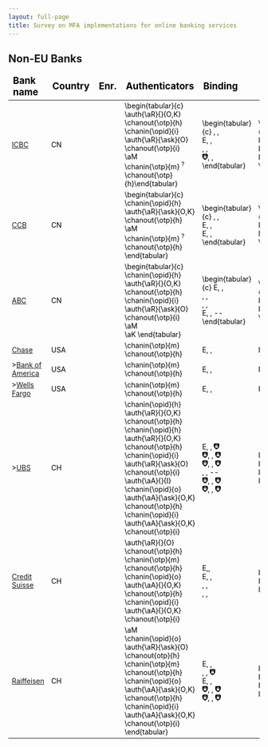 ```yaml
---
layout: full-page
title: Survey on MFA implementations for online banking services
---
```


<h2>Non-EU Banks</h2>

<table style="color: black;">
	<thead style="font-weight: bold; font-size: 14pt;">
		<td>Bank name</td>
		<td>Country</td>
		<td>Enr.</td>
		<td>Authenticators</td>
		<td>Binding</td>
		<td>IPs</td>
		<td>MPs</td>
		<td>Ex.</td>
	</thead>
	<tr class="bank-row" id="icbc">
		<td><a href="banks/cn/icbc">ICBC</a></td>
		<td>CN</td>
		<td> <i class="fas fa-university"></i> </td>
		<td> \begin{tabular}{c} \auth{\aR}{}{O,K} \chanout{\otp}{h} <br/> \chanin{\opid}{i}  \auth{\aR}{\ask}{O} \chanout{\otp}{i} <br/> \aM <br/> \chanin{\otp}{m} <i class="fas fa-sim-card"></i><sup class="authr-info">?</sup> \chanout{\otp}{h}\end{tabular} </td>
		<td> \begin{tabular}{c} <i class="fas fa-university"></i>, <i class="fas fa-university"></i>, <i class="fas fa-university"></i> <br/> <bold>E</bold>, <i class="fas fa-university"></i>, <i class="fas fa-university"></i> <br/> <i class="fas fa-university"></i>, <i class="fas fa-university"></i>, <i class="fas fa-university"></i> <br/> <img src="res/img/binding/mfa_icon.png" height="12pt" />, <i class="fas fa-globe-americas"></i>, <i class="fas fa-globe-americas"></i> \end{tabular} </td>
		<td> \begin{tabular}{c} IP-2 <br/> IP-3 <br/> IP-11 <br/> IP-15 \end{tabular}  </td>
		<td> \begin{tabular}{c} MP-2 <br/> MP-6 <br/> MP-10 \end{tabular} </td>
		<td> \singleck </td>
	</tr>
	<tr class="bank-row" id="ccb">
		<td><a href="banks/cn/ccb">CCB</a></td>
		<td>CN</td>
		<td><i class="fas fa-university"></i></td>
		<td>\begin{tabular}{c} \chanin{\opid}{h} \auth{\aR}{\ask}{O,K} \chanout{\otp}{h} <br/> \aM <br/> \chanin{\otp}{m} <i class="fas fa-sim-card"></i><sup class="authr-info">?</sup> \chanout{\otp}{h} \end{tabular} </td>
		<td>\begin{tabular}{c} <i class="fas fa-university"></i>, <i class="fas fa-university"></i>, <i class="fas fa-university"></i> <br/> <bold>E</bold>, <i class="fas fa-university"></i>, <i class="fas fa-university"></i> <br/> <bold>E</bold>, <i class="fas fa-university"></i>, <i class="fas fa-university"></i>  \end{tabular} </td>
		<td>\begin{tabular}{c}IP-3 <br/> IP-11 <br/> IP-15 \end{tabular} </td>
		<td>\begin{tabular}{c} MP-6 <br/> MP-10 <br/> MP-13 \end{tabular} </td>
		<td>\singleck</td>
	</tr>
	<tr class="bank-row" id="abc">
		<td><a href="banks/cn/abc">ABC</a></td>
		<td>CN</td>
		<td><i class="fas fa-university"></i></td>
		<td>\begin{tabular}{c} \chanin{\opid}{h} \auth{\aR}{}{O,K} \chanout{\otp}{h} <br/> \chanin{\opid}{i}  \auth{\aR}{\ask}{O} \chanout{\otp}{i}  <br/> \aM <br/> \aK  \end{tabular} </td>
		<td>\begin{tabular}{c} <bold>E</bold>, <i class="fas fa-university"></i>, <i class="fas fa-university"></i> <br/> <i class="fas fa-university"></i>, <i class="fas fa-university"></i>, <i class="fas fa-university"></i>  <br/><i class="fas fa-university"></i>, <i class="fas fa-university"></i>, <i class="fas fa-globe-americas"></i><br/> <bold>E</bold>, <i class="fas fa-university"></i>, -- \end{tabular} </td>
		<td>\begin{tabular}{c} IP-4 <br/> IP-9 <br/> IP-12 \end{tabular} </td>
		<td>\begin{tabular}{c} MP-4 <br/> MP-7 <br/> MP-11 \end{tabular}</td>
		<td>\singleck</td>
	</tr>
	<tr class="bank-row" id="chase">
		<td><a href="banks/us/chase">Chase</a></td>
		<td>USA</td>
		<td><i class="fas fa-globe-americas"></i> </td>
		<td>\chanin{\otp}{m} <i class="fas fa-sim-card"></i> \chanout{\otp}{h} </td>
		<td><bold>E</bold>, <i class="fas fa-globe-americas"></i> , <i class="fas fa-globe-americas"></i>  </td>
		<td>IP-14 </td>
		<td></td>
		<td>\doubleck{}</td>
	</tr>
	<tr class="bank-row" id="bank-of-america">
		<td>><a href="banks/us/bank-of-america">Bank of America</a></td>
		<td>USA</td>
		<td><i class="fas fa-globe-americas"></i></td>
		<td>\chanin{\otp}{m} <i class="fas fa-sim-card"></i> \chanout{\otp}{h} </td>
		<td><bold>E</bold>, <i class="fas fa-globe-americas"></i> , <i class="fas fa-globe-americas"></i>  </td>
		<td>IP-14 </td>
		<td></td>
		<td>\doubleck{}</td>
	</tr>
	<tr class="bank-row" id="wells-fargo">
		<td>><a href="banks/us/wells-fargo">Wells Fargo</a></td>
		<td>USA</td>
		<td><i class="fas fa-globe-americas"></i> </td>
		<td>\chanin{\otp}{m} <i class="fas fa-sim-card"></i> \chanout{\otp}{h} </td>
		<td><bold>E</bold>, <i class="fas fa-globe-americas"></i> , <i class="fas fa-globe-americas"></i>  </td>
		<td>IP-14</td>
		<td></td>
		<td>\doubleck{}</td>
	</tr>
	<tr class="bank-row" id="ubs">
		<td>><a href="banks/ch/ubs">UBS</a></td>
		<td>CH</td>
		<td><i class="fas fa-globe-americas"></i></td>
		<td>\chanin{\opid}{h} \auth{\aR}{}{O,K} \chanout{\otp}{h} <br/> \chanin{\opid}{h} \auth{\aR}{}{O,K} \chanout{\otp}{h} <br/> \chanin{\opid}{i} \auth{\aR}{\ask}{O} \chanout{\otp}{i} <br/> \auth{\aA}{}{I} <br/>	\chanin{\opid}{o} \auth{\aA}{\ask}{O,K} \chanout{\otp}{h} <br/>
		\chanin{\opid}{i} \auth{\aA}{\ask}{O,K} \chanout{\otp}{i} <br/> </td>
		<td> <bold>E</bold>, <i class="fas fa-globe-americas"></i>, <img src="res/img/binding/mfa_icon.png" height="12pt" /> <br/> <img src="res/img/binding/mfa_icon.png" height="12pt" />, <i class="fas fa-globe-americas"></i>, <img src="res/img/binding/mfa_icon.png" height="12pt" /> <br/> <img src="res/img/binding/mfa_icon.png" height="12pt" />, <i class="fas fa-globe-americas"></i>, <img src="res/img/binding/mfa_icon.png" height="12pt" /> <br/> <i class="fas fa-globe-americas"></i>, <i class="fas fa-globe-americas"></i>, -- <br/> <img src="res/img/binding/mfa_icon.png" height="12pt" />, <i class="fas fa-globe-americas"></i>, <img src="res/img/binding/mfa_icon.png" height="12pt" /> <br/> <img src="res/img/binding/mfa_icon.png" height="12pt" />, <i class="fas fa-globe-americas"></i>, <img src="res/img/binding/mfa_icon.png" height="12pt" /> <br/></td>
		<td> IP-3 <br/> IP-8 <br/> IP-8 <br/> IP-22 </td>
		<td> MP-3 <br/> MP-3 <br/> MP-20 <br/> MP-28 </td>
		<td> \doubleck{}</td>
	</tr>
	<tr class="bank-row" id="credit-suisse">
		<td><a href="banks/ch/credit-suisse">Credit Suisse</a></td>
		<td>CH</td>
		<td><i class="fas fa-globe-americas"></i></td>
		<td>\auth{\aR}{}{O} \chanout{\otp}{h} <br/> \chanin{\otp}{m} <i class="fas fa-sim-card"></i> \chanout{\otp}{h}<br/> \chanin{\opid}{o} \auth{\aA}{}{O,K} \chanout{\otp}{h} <br/> \chanin{\opid}{i} \auth{\aA}{}{O,K} \chanout{\otp}{i} </td>
		<td><bold>E</bold>,<i class="fas fa-university"></i>,<i class="fas fa-university"></i> <br/> <bold>E</bold>, <i class="fas fa-globe-americas"></i>, <i class="fas fa-globe-americas"></i> <br/> <i class="fas fa-globe-americas"></i>, <i class="fas fa-globe-americas"></i>, <i class="fas fa-globe-americas"></i> <br/> <i class="fas fa-globe-americas"></i>, <i class="fas fa-globe-americas"></i>, <i class="fas fa-globe-americas"></i> 	</td>
		<td>IP-1 <br/> IP-14  <br/> IP-22</td>
		<td>MP-18</td>
		<td>\doubleck{}</td>
	</tr>
	<tr class="bank-row" id="raiffeisen">
		<td><a href="banks/ch/raiffeisen">Raiffeisen</a></td>
		<td>CH</td>
		<td><i class="fas fa-globe-americas"></i></td>
		<td>\aM <br/> \chanin{\opid}{o} \auth{\aR}{\ask}{O} \chanout{otp}{h} <br/> \chanin{\otp}{m} <i class="fas fa-sim-card"></i> \chanout{\otp}{h} <br/> \chanin{\opid}{o} \auth{\aA}{\ask}{O,K} \chanout{\otp}{h} <br/> \chanin{\opid}{i} \auth{\aA}{\ask}{O,K} \chanout{\otp}{i} \end{tabular}  </td> 
		<td> <bold>E</bold>, <i class="fas fa-globe-americas"></i> , <i class="fas fa-globe-americas"></i> <br/> <i class="fas fa-globe-americas"></i>, <i class="fas fa-globe-americas"></i>, <img src="res/img/binding/mfa_icon.png" height="12pt" /> <br/> <bold>E</bold>, <i class="fas fa-globe-americas"></i> , <i class="fas fa-globe-americas"></i> <br/> <img src="res/img/binding/mfa_icon.png" height="12pt" />, <i class="fas fa-globe-americas"></i>, <img src="res/img/binding/mfa_icon.png" height="12pt" /> <br/> <img src="res/img/binding/mfa_icon.png" height="12pt" />, <i class="fas fa-globe-americas"></i>, <img src="res/img/binding/mfa_icon.png" height="12pt" /> </td>
		<td>IP-6<br/> IP-11 <br/> IP-14n<br/> IP-23 </td>
		<td>MP-12 <br/> MP-20 </td>
		<td> \faRemove{} </td>
	</tr>